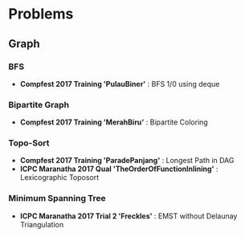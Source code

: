 # Problems

## Graph

### BFS

* **Compfest 2017 Training 'PulauBiner'** : BFS 1/0 using deque

### Bipartite Graph

* **Compfest 2017 Training 'MerahBiru'** : Bipartite Coloring

### Topo-Sort

* **Compfest 2017 Training 'ParadePanjang'** : Longest Path in DAG
* **ICPC Maranatha 2017 Qual 'TheOrderOfFunctionInlining'** : Lexicographic Toposort

### Minimum Spanning Tree

* **ICPC Maranatha 2017 Trial 2 'Freckles'** : EMST without Delaunay Triangulation